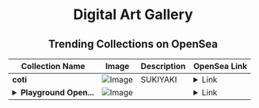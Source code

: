 <div align="center">

# Digital Art Gallery

## Trending Collections on OpenSea

| Collection Name                       | Image                                                                                     | Description                       | OpenSea Link                                                                                          |
|---------------------------------------|-------------------------------------------------------------------------------------------|-----------------------------------|--------------------------------------------------------------------------------------------------------|
| **coti** | ![Image](https://i.seadn.io/s/raw/files/9513c57002331f56bfb2e43c30317af5.jpg?w=500&auto=format?w=200&auto=format) | SUKIYAKI | <details><summary>Link</summary>[coti](https://opensea.io/collection/coti-5)</details> |
| **<details><summary>Playground Open...</summary>Playground Open Ticketing Ecosystem Event 10552</details>** | ![Image](https://i.seadn.io/s/raw/files/ad4b567b5e819f5eb9dc8588aeb6896f.png?w=500&auto=format?w=200&auto=format) |  | <details><summary>Link</summary>[Playground Open Ticketing Ecosystem Event 10552](https://opensea.io/collection/playground-open-ticketing-ecosystem-event-10552)</details> |

</div>